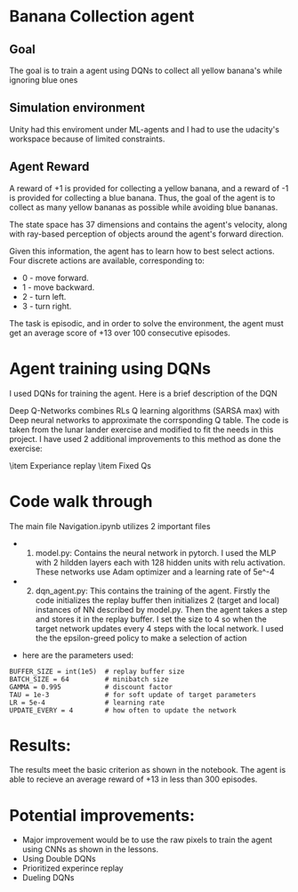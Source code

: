 # Banana Collection agent

## Goal
The goal is to train a agent using DQNs to collect all yellow banana's while ignoring blue ones

## Simulation environment

Unity had this enviroment under ML-agents and I had to use the udacity's workspace because of limited constraints.

## Agent Reward 

A reward of +1 is provided for collecting a yellow banana, and a reward of -1 is provided for collecting a blue banana. Thus, the goal of the agent is to collect as many yellow bananas as possible while avoiding blue bananas.

The state space has 37 dimensions and contains the agent's velocity, along with ray-based perception of objects around the agent's forward direction.

Given this information, the agent has to learn how to best select actions. Four discrete actions are available, corresponding to:

- 0 - move forward.
- 1 - move backward.
- 2 - turn left.
- 3 - turn right.

The task is episodic, and in order to solve the environment, the agent must get an average score of +13 over 100 consecutive episodes.


# Agent training using DQNs

I used DQNs for training the agent. Here is a brief description of the DQN

Deep Q-Networks combines RLs Q learning algorithms (SARSA max) with Deep neural networks to approximate the corrsponding Q table. 
The code is taken from the lunar lander exercise and modified to fit the needs in this project. 
I have used 2 additional improvements to this method as done the exercise:

\item Experiance replay
\item Fixed Qs


# Code walk through

The main file Navigation.ipynb utilizes 2 important files 

- 1) model.py: Contains the neural network in pytorch. I used the MLP with 2 hildden layers each with 128 hidden units with relu activation. These networks use Adam optimizer and a learning rate of 5e^-4
- 2) dqn_agent.py: This contains the training of the agent. Firstly the code initializes the replay buffer then initializes 2 (target and local) instances of NN described by model.py. Then the agent takes a step and stores it in the replay buffer. I set the size to 4 so when the target network updates every 4 steps with the local network. I used the the epsilon-greed policy to make a selection of action

- here are the parameters used:
```  
BUFFER_SIZE = int(1e5)  # replay buffer size
BATCH_SIZE = 64         # minibatch size 
GAMMA = 0.995           # discount factor 
TAU = 1e-3              # for soft update of target parameters
LR = 5e-4               # learning rate 
UPDATE_EVERY = 4        # how often to update the network
```

# Results:

The results meet the basic criterion as shown in the notebook. The agent is able to recieve an average reward of +13 in less than 300 episodes.


# Potential improvements:

- Major improvement would be to use the raw pixels to train the agent using CNNs as shown in the lessons.
- Using Double DQNs
- Prioritized experince replay
- Dueling DQNs


